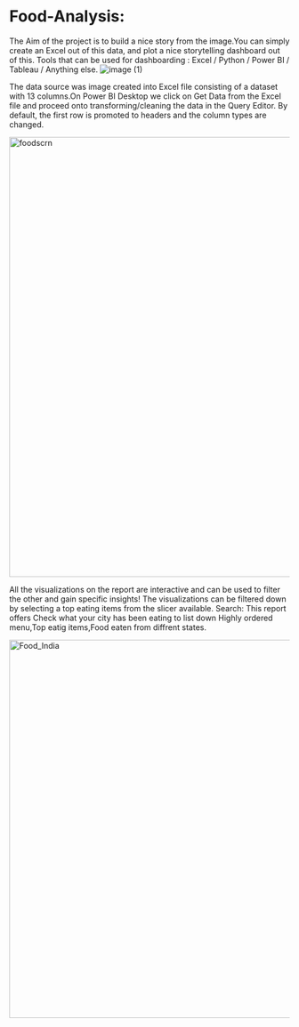 # Food-Analysis:
The Aim of the project is to build a nice story from the image.You can simply create an Excel out of this data, and plot a nice storytelling dashboard out of this.
Tools that can be used for dashboarding : Excel / Python / Power BI / Tableau / Anything else.
![image (1)](https://user-images.githubusercontent.com/52648006/151595123-d7807f2c-20cb-4c46-9283-24f78eab600f.png)

The data source was image created into Excel file consisting of a dataset with 13 columns.On Power BI Desktop we click on Get Data from the Excel file and proceed onto transforming/cleaning the data in the Query Editor. By default, the first row is promoted to headers and the column types are changed.

<img width="791" alt="foodscrn" src="https://user-images.githubusercontent.com/52648006/151596637-e20bdadc-ed17-4867-bfcd-ec53b1bf5f69.png">

All the visualizations on the report are interactive and can be used to filter the other and gain specific insights! The visualizations can be filtered down by selecting a top eating items from the slicer available.
Search: This report offers Check what your city has been eating to list down Highly ordered menu,Top eatig items,Food eaten from diffrent states.

<img width="680" alt="Food_India" src="https://user-images.githubusercontent.com/52648006/151597454-7186dd33-daa9-4485-86d1-2f668df4fc90.png">
